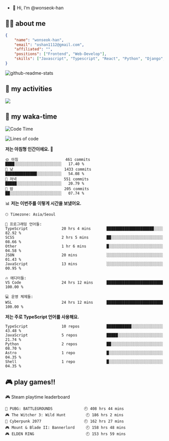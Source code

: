 - 👋 Hi, I’m @wonseok-han

## 🤷‍♂️ about me
```json
{
    "name": "wonseok-han",
    "email": "oshan1112@gmail.com",
    "affiliated": "",
    "positions": ["Frontend", "Web-Develop"],
    "skills": ["Javascript", "Typescript", "React", "Python", "Django", "SQL", "Docker", "Git"]
}
```

![github-readme-stats](https://github-readme-stats.vercel.app/api?username=wonseok-han&show_icons=true&theme=dracula&include_all_commits=true&count_private=true&custom_title=wonseok-han%27s%20GitHub%20Stats)

<!---
wonseok-han/wonseok-han is a ✨ special ✨ repository because its `README.md` (this file) appears on your GitHub profile.
You can click the Preview link to take a look at your changes.
--->

## 🤔 my activities

<!-- ![](https://github-readme-stats.vercel.app/api?username=wonseok-han&show_icons=true&theme=dracula&include_all_commits=true&custom_title=wonseok-han%27s%20Github%20Stats) -->

![](http://github-profile-summary-cards.vercel.app/api/cards/profile-details?username=wonseok-han&theme=dracula)

## 📃 my waka-time

<!--START_SECTION:waka-->
![Code Time](http://img.shields.io/badge/Code%20Time-1%2C611%20hrs%2055%20mins-blue)

![Lines of code](https://img.shields.io/badge/%EC%A0%80%EB%8A%94%20%EC%97%AC%ED%83%9C%EA%B9%8C%EC%A7%80%20-19.3%20million%20%EC%A4%84%EC%9D%98%20%EC%BD%94%EB%93%9C%EB%A5%BC%20%EC%9E%91%EC%84%B1%ED%96%88%EC%96%B4%EC%9A%94.-blue)

**저는 아침형 인간이에요. 🐤** 

```text
🌞 아침                     461 commits         ████░░░░░░░░░░░░░░░░░░░░░   17.40 % 
🌆 낮　                     1433 commits        ██████████████░░░░░░░░░░░   54.08 % 
🌃 저녁                     551 commits         █████░░░░░░░░░░░░░░░░░░░░   20.79 % 
🌙 밤　                     205 commits         ██░░░░░░░░░░░░░░░░░░░░░░░   07.74 % 
```


📊 **저는 이번주를 이렇게 시간을 보냈어요.** 

```text
🕑︎ Timezone: Asia/Seoul

💬 프로그래밍 언어들: 
TypeScript               20 hrs 4 mins       █████████████████████░░░░   82.92 % 
SCSS                     2 hrs 5 mins        ██░░░░░░░░░░░░░░░░░░░░░░░   08.66 % 
Other                    1 hr 6 mins         █░░░░░░░░░░░░░░░░░░░░░░░░   04.58 % 
JSON                     20 mins             ░░░░░░░░░░░░░░░░░░░░░░░░░   01.43 % 
JavaScript               13 mins             ░░░░░░░░░░░░░░░░░░░░░░░░░   00.95 % 

🔥 에디터들: 
VS Code                  24 hrs 12 mins      █████████████████████████   100.00 % 

💻 운영 체제들: 
WSL                      24 hrs 12 mins      █████████████████████████   100.00 % 
```

**저는 주로 TypeScript 언어를 사용해요.** 

```text
TypeScript               10 repos            ███████████░░░░░░░░░░░░░░   43.48 % 
JavaScript               5 repos             █████░░░░░░░░░░░░░░░░░░░░   21.74 % 
Python                   2 repos             ██░░░░░░░░░░░░░░░░░░░░░░░   08.70 % 
Astro                    1 repo              █░░░░░░░░░░░░░░░░░░░░░░░░   04.35 % 
Shell                    1 repo              █░░░░░░░░░░░░░░░░░░░░░░░░   04.35 % 
```




<!--END_SECTION:waka-->

## 🎮 play games!!

<!-- steam-box start -->
🎮 Steam playtime leaderboard
```text
🍳 PUBG: BATTLEGROUNDS              🕘 408 hrs 44 mins
🎮 The Witcher 3: Wild Hunt         🕘 186 hrs 2 mins
🦾 Cyberpunk 2077                   🕘 162 hrs 27 mins
🎮 Mount & Blade II: Bannerlord     🕘 158 hrs 48 mins
🎮 ELDEN RING                       🕘 153 hrs 59 mins
```
<!-- Powered by https://github.com/YouEclipse/steam-box . -->
<!-- steam-box end -->
